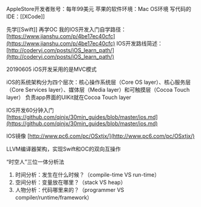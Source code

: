 AppleStore开发者账号：每年99美元
苹果的软件环境：Mac OS环境
写代码的IDE：[[XCode]]

先学[[Swift]] 再学OC
我的IOS开发入门自学路径：[https://www.jianshu.com/p/4be17ec40cfc](https://www.jianshu.com/p/4be17ec40cfc)
IOS开发路线简述：[http://coderyi.com/posts/iOS_learn_path/](http://coderyi.com/posts/iOS_learn_path/)

20190605
iOS开发采用的是MVC模式

iOS的系统架构分为四个层次：核心操作系统层（Core OS layer）、核心服务层（Core Services layer）、媒体层（Media layer）和可触摸层（Cocoa Touch layer）
负责app界面的UIKit就在Cocoa Touch layer

IOS开发60分钟入门
[https://github.com/qinjx/30min_guides/blob/master/ios.md](https://github.com/qinjx/30min_guides/blob/master/ios.md)

IOS镜像
[http://www.pc6.com/pc/OSxtjx/](http://www.pc6.com/pc/OSxtjx/)

LLVM编译器架构，实现Swift和OC的双向互操作


“时空人”三位一体分析法
1. 时间分析：发生在什么时候？（compile-time VS run-time）
2. 空间分析：变量放在哪里？（stack VS heap）
3. 人物分析：代码哪里来的？（programmer VS compiler/runtime/framework）